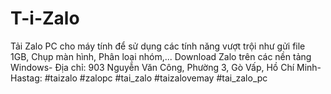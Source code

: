 # T-i-Zalo
Tải Zalo PC cho máy tính để sử dụng các tính năng vượt trội như gửi file 1GB, Chụp màn hình, Phân loại nhóm,... Download Zalo trên các nền tảng Windows- Địa chỉ: 903 Nguyễn Văn Công, Phường 3, Gò Vấp, Hồ Chí Minh- Hastag: #taizalo #zalopc #tai_zalo #taizalovemay #tai_zalo_pc
